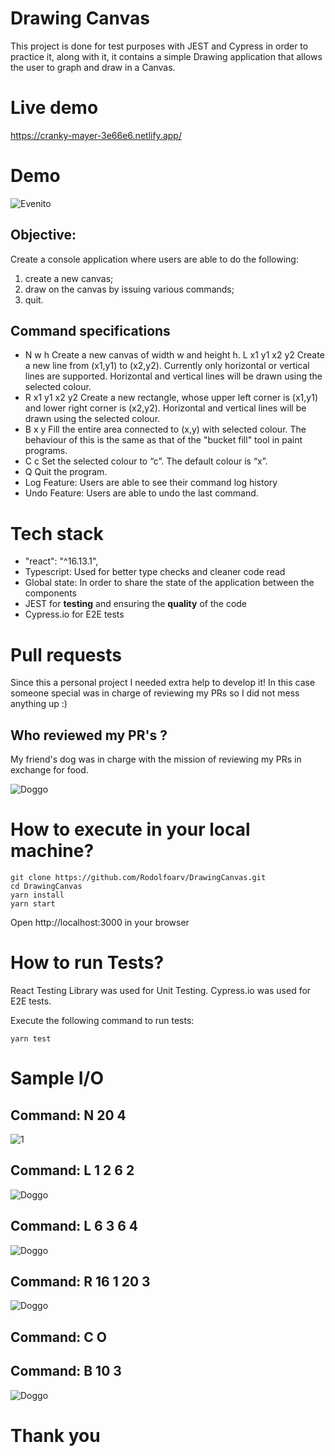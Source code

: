 # Drawing Canvas

This project is done for test purposes with JEST and Cypress in order to practice it, along with it, it contains a simple Drawing application that allows the user to graph and draw in a Canvas.

# Live demo

https://cranky-mayer-3e66e6.netlify.app/

# Demo

![Evenito](/public/evenitoDemo.gif)

## Objective:

Create a console application where users are able to do the following:

1. create a new canvas;
2. draw on the canvas by issuing various commands;
3. quit.

## Command specifications

- N w h Create a new canvas of width w and height h.
  L x1 y1 x2 y2 Create a new line from (x1,y1) to (x2,y2). Currently
  only horizontal or vertical lines are supported. Horizontal and
  vertical lines will be drawn using the selected colour.
- R x1 y1 x2 y2 Create a new rectangle, whose upper left corner is
  (x1,y1) and lower right corner is (x2,y2). Horizontal and vertical
  lines will be drawn using the selected colour.
- B x y Fill the entire area connected to (x,y) with
  selected colour. The behaviour of this is the same as that of the
  "bucket fill" tool in paint programs.
- C c Set the selected colour to “c”. The default colour
  is “x”.
- Q Quit the program.
- Log Feature: Users are able to see their command log history
- Undo Feature: Users are able to undo the last command.

# Tech stack

- "react": "^16.13.1",
- Typescript: Used for better type checks and cleaner code read
- Global state: In order to share the state of the application between the components
- JEST for **testing** and ensuring the **quality** of the code
- Cypress.io for E2E tests

# Pull requests

Since this a personal project I needed extra help to develop it! In this case someone special was in charge of reviewing my PRs so I did not mess anything up :)

## Who reviewed my PR's ?

My friend's dog was in charge with the mission of reviewing my PRs in exchange for food.

![Doggo](/public/doggo.jpg)

# How to execute in your local machine?

```
git clone https://github.com/Rodolfoarv/DrawingCanvas.git
cd DrawingCanvas
yarn install
yarn start
```

Open http://localhost:3000 in your browser

# How to run Tests?

React Testing Library was used for Unit Testing. Cypress.io was used for E2E tests.

Execute the following command to run tests:

```
yarn test
```

# Sample I/O

## Command: N 20 4

![1](/public/1.png)

## Command: L 1 2 6 2

![Doggo](/public/2.png)

## Command: L 6 3 6 4

![Doggo](/public/3.png)

## Command: R 16 1 20 3

![Doggo](/public/4.png)

## Command: C O

## Command: B 10 3

![Doggo](/public/5.png)

# Thank you


